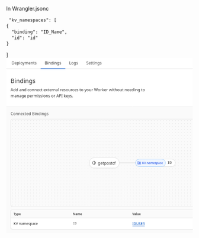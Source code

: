 In Wrangler.jsonc 

	 "kv_namespaces": [
    {
      "binding": "ID_Name",
      "id": "id"
    }
  ]
![](screenshot-dash.cloudflare.com-2025.06.19-03_01_26.png)
